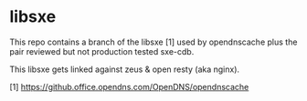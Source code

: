 libsxe
======

This repo contains a branch of the libsxe [1] used by opendnscache plus the pair reviewed but not production tested sxe-cdb.

This libsxe gets linked against zeus & open resty (aka nginx).

[1] https://github.office.opendns.com/OpenDNS/opendnscache
